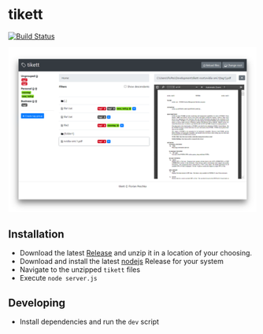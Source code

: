 # tikett

[![Build Status](https://travis-ci.org/flopes89/tikett.svg?branch=master)](https://travis-ci.org/flopes89/tikett)
 
![tikett : Offline File Tagging Software](./docs/hero_image.png)

## Installation

- Download the latest [Release](https://github.com/flopes89/tikett/releases) and unzip it in a location
of your choosing.
- Download and install the latest [nodejs](https://nodejs.org) Release for your system
- Navigate to the unzipped `tikett` files
- Execute `node server.js`

## Developing

- Install dependencies and run the `dev` script
